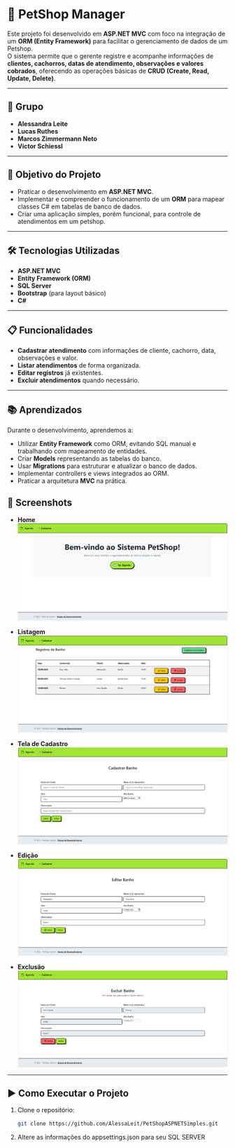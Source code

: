 # 🐾 PetShop Manager

Este projeto foi desenvolvido em **ASP.NET MVC** com foco na integração de um **ORM (Entity Framework)** para facilitar o gerenciamento de dados de um Petshop.  
O sistema permite que o gerente registre e acompanhe informações de **clientes, cachorros, datas de atendimento, observações e valores cobrados**, oferecendo as operações básicas de **CRUD (Create, Read, Update, Delete)**.

---

## 👥 Grupo

- **Alessandra Leite**
- **Lucas Ruthes**
- **Marcos Zimmermann Neto**
- **Victor Schiessl**

---
 
## 🚀 Objetivo do Projeto
- Praticar o desenvolvimento em **ASP.NET MVC**.  
- Implementar e compreender o funcionamento de um **ORM** para mapear classes C# em tabelas de banco de dados.  
- Criar uma aplicação simples, porém funcional, para controle de atendimentos em um petshop.  

---

## 🛠️ Tecnologias Utilizadas
- **ASP.NET MVC**  
- **Entity Framework (ORM)**  
- **SQL Server**  
- **Bootstrap** (para layout básico)  
- **C#**

---

## 📋 Funcionalidades
- **Cadastrar atendimento** com informações de cliente, cachorro, data, observações e valor.  
- **Listar atendimentos** de forma organizada.  
- **Editar registros** já existentes.  
- **Excluir atendimentos** quando necessário.  

---

## 📚 Aprendizados
Durante o desenvolvimento, aprendemos a:  
- Utilizar **Entity Framework** como ORM, evitando SQL manual e trabalhando com mapeamento de entidades.  
- Criar **Models** representando as tabelas do banco.  
- Usar **Migrations** para estruturar e atualizar o banco de dados.  
- Implementar controllers e views integrados ao ORM.  
- Praticar a arquitetura **MVC** na prática.  

## 📸 Screenshots

- **Home**  
  ![Home](image_readme/Home.png)

- **Listagem**  
  ![Listagem](image_readme/Visualizar.png)
  
- **Tela de Cadastro**  
  ![Cadastro](image_readme/Cadastrar.png)

- **Edição**  
  ![Edicao](image_readme/Editar.png)

- **Exclusão**  
  ![Exclusao](image_readme/Excluir.png)

---

## ▶️ Como Executar o Projeto
1. Clone o repositório:  
   ```bash
   git clone https://github.com/AlessaLeit/PetShopASPNETSimples.git

2. Altere as informações do appsettings.json para seu SQL SERVER
   
